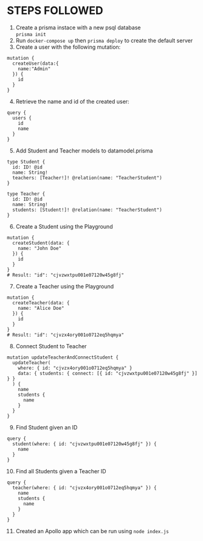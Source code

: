 # STEPS FOLLOWED

1. Create a prisma instace with a new psql database \
   `prisma init`
2. Run `docker-compose up` then `prisma deploy` to create the default server
3. Create a user with the following mutation:

```
mutation {
  createUser(data:{
    name:"Admin"
  }) {
    id
  }
}
```

4. Retrieve the name and id of the created user:

```
query {
  users {
    id
    name
  }
}
```

5. Add Student and Teacher models to datamodel.prisma

```
type Student {
  id: ID! @id
  name: String!
  teachers: [Teacher!]! @relation(name: "TeacherStudent")
}

type Teacher {
  id: ID! @id
  name: String!
  students: [Student!]! @relation(name: "TeacherStudent")
}
```

6. Create a Student using the Playground

```
mutation {
  createStudent(data: {
    name: "John Doe"
  }) {
    id
  }
}
# Result: "id": "cjvzwxtpu001e07120w45g8fj"
```

7. Create a Teacher using the Playground

```
mutation {
  createTeacher(data: {
    name: "Alice Doe"
  }) {
    id
  }
}
# Result: "id": "cjvzx4ory001o0712eq5hqmya"
```

8. Connect Student to Teacher

```
mutation updateTeacherAndConnectStudent {
  updateTeacher(
    where: { id: "cjvzx4ory001o0712eq5hqmya" }
    data: { students: { connect: [{ id: "cjvzwxtpu001e07120w45g8fj" }] } }
  ) {
    name
    students {
      name
    }
  }
}
```

9. Find Student given an ID

```
query {
  student(where: { id: "cjvzwxtpu001e07120w45g8fj" }) {
    name
  }
}
```

10. Find all Students given a Teacher ID

```
query {
  teacher(where: { id: "cjvzx4ory001o0712eq5hqmya" }) {
    name
    students {
      name
    }
  }
}
```

11. Created an Apollo app which can be run using `node index.js`
